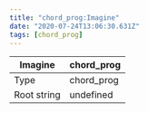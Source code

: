 ```yaml
---
title: "chord_prog:Imagine"
date: "2020-07-24T13:06:30.631Z"
tags: [chord_prog]
---
```


|Imagine|chord_prog|
|---|---|
|Type|chord_prog|
|Root string|undefined|

